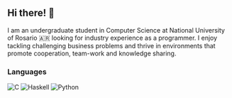 ## **Hi there!** 🦦

  I am an undergraduate student in Computer Science at National University of Rosario 🇦🇷 looking for industry experience as a programmer. I enjoy tackling challenging business  problems and thrive in environments that promote cooperation, team-work and knowledge sharing. 
  
  ### **Languages**
  ![C](https://img.shields.io/badge/-808080?style=flat&logo=c&logoColor=white)
  ![Haskell](https://img.shields.io/badge/Haskell-5e5086?style=flat&logo=haskell&logoColor=white)
  ![Python](https://img.shields.io/badge/python-3670A0?style=flat&logo=python&logoColor=ffdd54)
